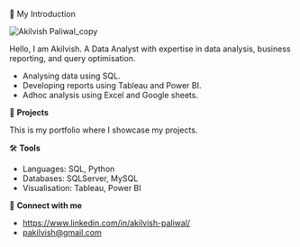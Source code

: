 🙋 My Introduction

![Akilvish Paliwal_copy](https://github.com/user-attachments/assets/80ca0259-8c40-485d-9daa-ba6e2a31045e)

Hello, I am Akilvish. A Data Analyst with expertise in data analysis, business reporting, and query optimisation.

* Analysing data using SQL.
* Developing reports using Tableau and Power BI.
* Adhoc analysis using Excel and Google sheets.

🔬 **Projects**

This is my portfolio where I showcase my projects.

🛠️ **Tools**

- Languages: SQL, Python
- Databases: SQLServer, MySQL
- Visualisation: Tableau, Power BI

🤝 **Connect with me**
* https://www.linkedin.com/in/akilvish-paliwal/
* pakilvish@gmail.com
<!--
**Akilvish/Akilvish** is a ✨ _special_ ✨ repository because its `README.md` (this file) appears on your GitHub profile.

Here are some ideas to get you started:

- 🔭 I’m currently working on ...
- 🌱 I’m currently learning ...
- 👯 I’m looking to collaborate on ...
- 🤔 I’m looking for help with ...
- 💬 Ask me about ...
- 📫 How to reach me: ...
- 😄 Pronouns: ...
- ⚡ Fun fact: ...
-->
